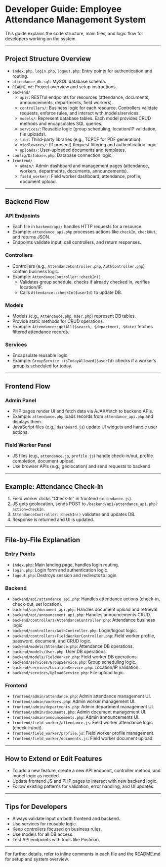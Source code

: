 # Developer Guide: Employee Attendance Management System

This guide explains the code structure, main files, and logic flow for developers working on the system.

---

## Project Structure Overview

- `index.php`, `login.php`, `logout.php`: Entry points for authentication and routing.
- `attendance_db.sql`: MySQL database schema.
- `README.md`: Project overview and setup instructions.
- `backend/`
  - `api/`: RESTful endpoints for resources (attendance, documents, announcements, departments, field workers).
  - `controllers/`: Business logic for each resource. Controllers validate requests, enforce rules, and interact with models/services.
  - `models/`: Represent database tables. Each model provides CRUD methods and encapsulates SQL queries.
  - `services/`: Reusable logic (group scheduling, location/IP validation, file uploads).
  - `lib/`: Third-party libraries (e.g., TCPDF for PDF generation).
  - `middlewares/`: (If present) Request filtering and authentication logic.
  - `uploads/`: User-uploaded documents and templates.
- `config/Database.php`: Database connection logic.
- `frontend/`
  - `admin/`: Admin dashboard and management pages (attendance, workers, departments, documents, announcements).
  - `field_worker/`: Field worker dashboard, attendance, profile, document upload.

---

## Backend Flow

### API Endpoints
- Each file in `backend/api/` handles HTTP requests for a resource.
- Example: `attendance_api.php` processes actions like `checkIn`, `checkOut`, and returns JSON.
- Endpoints validate input, call controllers, and return responses.

### Controllers
- Controllers (e.g., `AttendanceController.php`, `AuthController.php`) contain business logic.
- Example: `AttendanceController::checkIn()`
  - Validates group schedule, checks if already checked in, verifies location/IP.
  - Calls `Attendance::checkIn($userId)` to update DB.

### Models
- Models (e.g., `Attendance.php`, `User.php`) represent DB tables.
- Provide static methods for CRUD operations.
- Example: `Attendance::getAll($search, $department, $date)` fetches filtered attendance records.

### Services
- Encapsulate reusable logic.
- Example: `GroupService::isTodayAllowed($userId)` checks if a worker’s group is scheduled for today.

---

## Frontend Flow

### Admin Panel
- PHP pages render UI and fetch data via AJAX/fetch to backend APIs.
- Example: `attendance.php` loads records from `attendance_api.php` and displays them.
- JavaScript files (e.g., `dashboard.js`) update UI widgets and handle user actions.

### Field Worker Panel
- JS files (e.g., `attendance.js`, `profile.js`) handle check-in/out, profile completion, document upload.
- Use browser APIs (e.g., geolocation) and send requests to backend.

---

## Example: Attendance Check-In
1. Field worker clicks "Check-In" in frontend (`attendance.js`).
2. JS gets geolocation, sends POST to `/backend/api/attendance_api.php?action=checkIn`.
3. `AttendanceController::checkIn()` validates and updates DB.
4. Response is returned and UI is updated.

---

## File-by-File Explanation

### Entry Points
- `index.php`: Main landing page, handles login routing.
- `login.php`: Login form and authentication logic.
- `logout.php`: Destroys session and redirects to login.

### Backend
- `backend/api/attendance_api.php`: Handles attendance actions (check-in, check-out, set location).
- `backend/api/document_api.php`: Handles document upload and retrieval.
- `backend/api/announcement_api.php`: Handles announcements CRUD.
- `backend/controllers/AttendanceController.php`: Attendance business logic.
- `backend/controllers/AuthController.php`: Login/logout logic.
- `backend/controllers/FieldWorkerController.php`: Field worker profile, password, document, and CRUD logic.
- `backend/models/Attendance.php`: Attendance DB operations.
- `backend/models/User.php`: User DB operations.
- `backend/models/FieldWorker.php`: Field worker DB operations.
- `backend/services/GroupService.php`: Group scheduling logic.
- `backend/services/LocationService.php`: Location/IP validation.
- `backend/services/UploadService.php`: File upload logic.

### Frontend
- `frontend/admin/attendance.php`: Admin attendance management UI.
- `frontend/admin/workers.php`: Admin worker management UI.
- `frontend/admin/departments.php`: Admin department management UI.
- `frontend/admin/documents.php`: Admin document management UI.
- `frontend/admin/announcements.php`: Admin announcements UI.
- `frontend/field_worker/attendance.js`: Field worker attendance logic (check-in/out).
- `frontend/field_worker/profile.js`: Field worker profile management.
- `frontend/field_worker/documents.js`: Field worker document upload.

---

## How to Extend or Edit Features
- To add a new feature, create a new API endpoint, controller method, and model logic as needed.
- Update frontend JS and PHP pages to interact with new backend logic.
- Follow existing patterns for validation, error handling, and UI updates.

---

## Tips for Developers
- Always validate input on both frontend and backend.
- Use services for reusable logic.
- Keep controllers focused on business rules.
- Use models for all DB access.
- Test API endpoints with tools like Postman.

---

For further details, refer to inline comments in each file and the README.md for setup and system overview.
